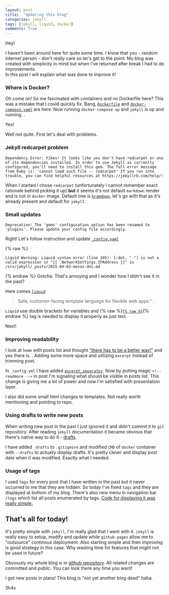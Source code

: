 ```yaml
---
layout: post
title:  "Updating this blog"
categories: jekyll
tags: [jekyll, liquid, docker]
comments: True
---
```

Hey!

I haven't been around here for quite some time. I know that you - random internet person - don't really care so let's get to the point.
My blog was created with simplicity in mind but when I've returned after break I had to do improvements.  
In this post I will explain what was done to improve it!  
 
<!-- readmore -->

### Where is Docker?

Oh come on! So me fascinated with containers and no Dockerfile here? This was a mistake that I could quickly fix.
Bang, [`Dockerfile`](https://github.com/3h4x/3h4x.github.io/blob/master/Dockerfile) and [`docker-compose.yaml`](https://github.com/3h4x/3h4x.github.io/blob/master/docker-compose.yaml) are here.
Now running `docker-compose up` and `jekyll` is up and running.  .

Yes!

Well not quite. First let's deal with problems.

### Jekyll redcarpet problem
```
Dependency Error: Yikes! It looks like you don't have redcarpet or one of its dependencies installed. In order to use Jekyll as currently configured, you'll need to install this gem. The full error message from Ruby is: 'cannot load such file -- redcarpet' If you run into trouble, you can find helpful resources at https://jekyllrb.com/help/!
```
When I started I chose `redcarpet` (unfortunately I cannot remember exact rationale behind picking it up) **but** it seems it's not default `markdown` render and is not in `docker` image.
Default one is [`kramdown`](https://jekyllrb.com/docs/configuration/markdown/#kramdown), let's go with that as it's already present and default for `jekyll`.

### Small updates

```
Deprecation: The 'gems' configuration option has been renamed to 'plugins'. Please update your config file accordingly.
```
Right! Let's follow instruction and update [`_config.yaml`](https://github.com/3h4x/3h4x.github.io/blob/c208e4308dc92df59eaa6a74a3cb6cb5a33b4713/_config.yml#L20)

{% raw %}
```
Liquid Warning: Liquid syntax error (line 105): [:dot, "."] is not a valid expression in "{{ .NetworkSettings.IPAddress }}" in /srv/jekyll/_posts/2015-04-02-mesos-dns.md
```
{% endraw %}
Gotcha. That's annoying and I wonder how I didn't see it in the past?

Here comes [`liquid`](https://shopify.github.io/liquid/)
> Safe, customer-facing template language for flexible web apps."  .

`Liquid` use double brackets for variables and {% raw %}[`{% raw %}`](https://shopify.github.io/liquid/tags/raw/){% endraw %} tag is needed to display it properly as just text.

Next!

### Improving readability

I look at `home` with posts list and thought ["there has to be a better way!"](https://www.youtube.com/watch?v=anrOzOapJ2E) and yes there is.  .
Adding some more space and utilizing `excerpt` instead of trimming post.

In `_config.yml` I have added [`excerpt_separator`](https://github.com/3h4x/3h4x.github.io/blob/c208e4308dc92df59eaa6a74a3cb6cb5a33b4713/_config.yml#L18).
Now by putting magic `<!-- readmore -->` in post I'm signaling what should be visible in posts list. This change is giving me a lot of power and now I'm satisfied with presentation layer.

I also did some small html changes to templates. Not really worth mentioning and pointing to repo.
### Using drafts to write new posts

When writing new post in the past I just ignored it and didn't commit it to `git` repository. After reading `jekyll` documentation it became obvious that there's native way to do it - [drafts](https://jekyllrb.com/docs/posts/#drafts).

I have added `_drafts` to `.gitignore` and modified `CMD` of `docker` container with `--drafts` to actually display drafts. It's pretty clever and display post date when it was modified.
Exactly what I needed.

### Usage of tags

I used `tags` for every post that I have written in the past but it never occurred to me that they are hidden. So today I've fixed `tags` and they are displayed at bottom of my blog. There's also new menu in navigation bar `/tags` which list all posts enumerated by tags. [Code for displaying it was really simple.](https://github.com/3h4x/3h4x.github.io/blob/master/tags.md)


## That's all for today!

It's pretty simple with `jekyll`, I'm really glad that I went with it. `jekyll` is really easy to setup, modify and update while `github pages` allow me to "outsource" continous deployment.
Also starting simple and then improving is good strategy in this case. Why wasting time for features that might not be used in future?

Obviously my whole blog is in [github repository](https://github.com/3h4x/3h4x.github.io). All related changes are committed and public. You can look there any time you want!

I got new posts in plans! This blog is "not yet another blog dead" haha.


3h4x

